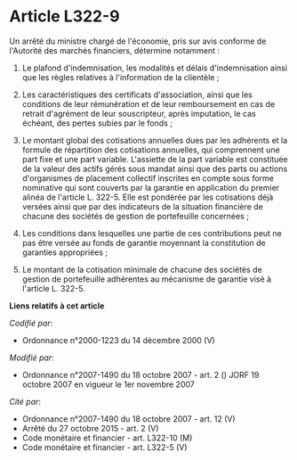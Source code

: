 # Article L322-9

Un arrêté du ministre chargé de l'économie, pris sur avis conforme de l'Autorité des marchés financiers, détermine
notamment : 

1. Le plafond d'indemnisation, les modalités et délais d'indemnisation ainsi que les règles relatives à l'information de la
clientèle ; 

2. Les caractéristiques des certificats d'association, ainsi que les conditions de leur rémunération et de leur remboursement
en cas de retrait d'agrément de leur souscripteur, après imputation, le cas échéant, des pertes subies par le fonds ; 

3. Le montant global des cotisations annuelles dues par les adhérents et la formule de répartition des cotisations annuelles,
qui comprennent une part fixe et une part variable. L'assiette de la part variable est constituée de la valeur des actifs
gérés sous mandat ainsi que des parts ou actions d'organismes de placement collectif inscrites en compte sous forme
nominative qui sont couverts par la garantie en application du premier alinéa de l'article L. 322-5. Elle est pondérée par
les cotisations déjà versées ainsi que par des indicateurs de la situation financière de chacune des sociétés de gestion de
portefeuille concernées ; 

4. Les conditions dans lesquelles une partie de ces contributions peut ne pas être versée au fonds de garantie moyennant la
constitution de garanties appropriées ; 

5. Le montant de la cotisation minimale de chacune des sociétés de gestion de portefeuille adhérentes au mécanisme de
garantie visé à l'article L. 322-5.

**Liens relatifs à cet article**

_Codifié par_:

  - Ordonnance n°2000-1223 du 14 décembre 2000 (V)

_Modifié par_:

  - Ordonnance n°2007-1490 du 18 octobre 2007 - art. 2 () JORF 19 octobre 2007 en vigueur le 1er novembre 2007

_Cité par_:

  - Ordonnance n°2007-1490 du 18 octobre 2007 - art. 12 (V)
  - Arrêté du 27 octobre 2015 - art. 2 (V)
  - Code monétaire et financier - art. L322-10 (M)
  - Code monétaire et financier - art. L322-5 (V)
